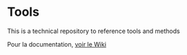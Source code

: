 # Tools
This is a technical repository to reference tools and methods

Pour la documentation, [voir le Wiki](https://github.com/BETSAKA/Tools/wiki)
